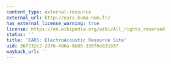 ```yaml
---
content_type: external-resource
external_url: http://ears.huma-num.fr/
has_external_license_warning: true
license: https://en.wikipedia.org/wiki/All_rights_reserved
status: ''
title: 'EARS: ElectroAcoustic Resource Site'
uid: 36f732c2-2d76-4d6a-8e85-330f6e831837
wayback_url: ''
---
```

